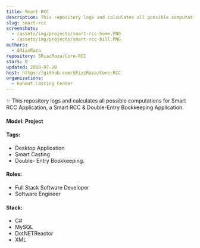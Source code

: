 ```yaml
---
title: Smart RCC
description: This repository logs and calculates all possible computations for Smart RCC Application.
slug: smart-rcc
screenshots:
  - /assets/img/projects/smart-rcc-home.PNG
  - /assets/img/projects/smart-rcc-bill.PNG
authors:
  - SRiazRaza
repository: SRiazRaza/Core-RCC
stars: 0
updated: 2018-07-20
host: https://github.com/SRiazRaza/Core-RCC
organizations:
  - Rahmat Casting Center
---
```


✨ This repository logs and calculates all possible computations for Smart RCC Application, a Smart RCC & Double-Entry Bookkeeping Application.
#### Model: Project

#### Tags:
  - Desktop Application
  - Smart Casting
  - Double- Entry Bookkeeping. 
#### Roles:
  - Full Stack Software Developer
  - Software Engineer
#### Stack:
  - C#
  - MySQL
  - DotNETReactor
  - XML

